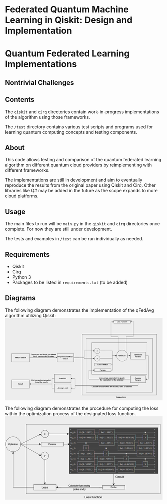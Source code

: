 # Federated Quantum Machine Learning in Qiskit: Design and Implementation

# Quantum Federated Learning Implementations


## Nontrivial Challenges

## Contents

The `qiskit` and `cirq` directories contain work-in-progress implementations of the algorithm using those frameworks.

The `/test` directory contains various test scripts and programs used for learning quantum computing concepts and testing components.

## About

This code allows testing and comparison of the quantum federated learning algorithm on different quantum cloud providers by reimplementing with different frameworks.

The implementations are still in development and aim to eventually reproduce the results from the original paper using Qiskit and Cirq. Other libraries like Q# may be added in the future as the scope expands to more cloud platforms.

## Usage

The main files to run will be `main.py` in the `qiskit` and `cirq` directories once complete. For now they are still under development.

The tests and examples in `/test` can be run individually as needed.

## Requirements

- Qiskit
- Cirq
- Python 3
- Packages to be listed in `requirements.txt` (to be added)

## Diagrams

The following diagram demonstrates the implementation of the qFedAvg algorithm utilizing Qiskit:
![Code explanation diagram](https://github.com/namanyash/quantm_fed/blob/main/diagrams/CodeExp.png)

The following diagram demonstrates the procedure for computing the loss within the optimization process of the designated loss function.
![Loss function explanation diagram](https://github.com/namanyash/quantm_fed/blob/main/diagrams/circuit.png)
